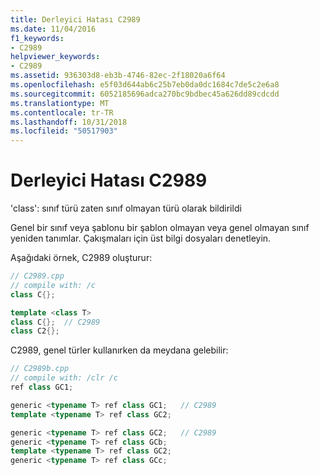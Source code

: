 ```yaml
---
title: Derleyici Hatası C2989
ms.date: 11/04/2016
f1_keywords:
- C2989
helpviewer_keywords:
- C2989
ms.assetid: 936303d8-eb3b-4746-82ec-2f18020a6f64
ms.openlocfilehash: e5f03d644ab6c25b7eb0da0dc1684c7de5c2e6a8
ms.sourcegitcommit: 6052185696adca270bc9bdbec45a626dd89cdcdd
ms.translationtype: MT
ms.contentlocale: tr-TR
ms.lasthandoff: 10/31/2018
ms.locfileid: "50517903"
---
```

# <a name="compiler-error-c2989"></a>Derleyici Hatası C2989

'class': sınıf türü zaten sınıf olmayan türü olarak bildirildi

Genel bir sınıf veya şablonu bir şablon olmayan veya genel olmayan sınıf yeniden tanımlar. Çakışmaları için üst bilgi dosyaları denetleyin.

Aşağıdaki örnek, C2989 oluşturur:

```cpp
// C2989.cpp
// compile with: /c
class C{};

template <class T>
class C{};  // C2989
class C2{};
```

C2989, genel türler kullanırken da meydana gelebilir:

```cpp
// C2989b.cpp
// compile with: /clr /c
ref class GC1;

generic <typename T> ref class GC1;   // C2989
template <typename T> ref class GC2;

generic <typename T> ref class GC2;   // C2989
generic <typename T> ref class GCb;
template <typename T> ref class GC2;
generic <typename T> ref class GCc;
```